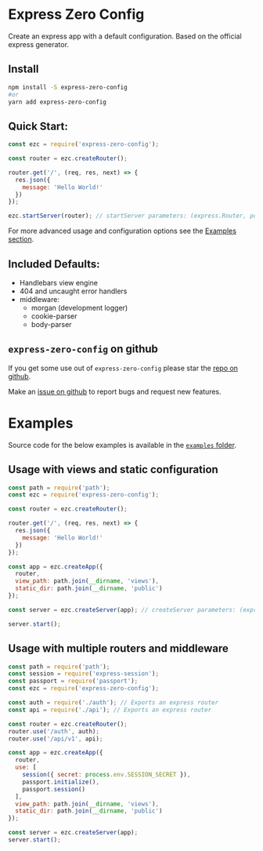# Express Zero Config

Create an express app with a default configuration. Based on the official express generator.

## Install

```sh
npm install -S express-zero-config
#or
yarn add express-zero-config
```

## Quick Start:

```js
const ezc = require('express-zero-config');

const router = ezc.createRouter();

router.get('/', (req, res, next) => {
  res.json({
    message: 'Hello World!'
  })
});

ezc.startServer(router); // startServer parameters: (express.Router, port_number)
```

For more advanced usage and configuration options see the [Examples section](https://github.com/w3cj/express-zero-config#examples).

## Included Defaults:
* Handlebars view engine
* 404 and uncaught error handlers
* middleware:
  * morgan (development logger)
  * cookie-parser
  * body-parser

## `express-zero-config` on github

If you get some use out of `express-zero-config` please star the [repo on github](https://github.com/w3cj/express-zero-config).

Make an [issue on github](https://github.com/w3cj/express-zero-config/issues) to report bugs and request new features.

# Examples

Source code for the below examples is available in the [`examples` folder](https://github.com/w3cj/express-zero-config/tree/master/examples).

## Usage with views and static configuration

```js
const path = require('path');
const ezc = require('express-zero-config');

const router = ezc.createRouter();

router.get('/', (req, res, next) => {
  res.json({
    message: 'Hello World!'
  })
});

const app = ezc.createApp({
  router,
  view_path: path.join(__dirname, 'views'),
  static_dir: path.join(__dirname, 'public')
});

const server = ezc.createServer(app); // createServer parameters: (express app, port_number)

server.start();
```

## Usage with multiple routers and middleware

```js
const path = require('path');
const session = require('express-session');
const passport = require('passport');
const ezc = require('express-zero-config');

const auth = require('./auth'); // Exports an express router
const api = require('./api'); // Exports an express router

const router = ezc.createRouter();
router.use('/auth', auth);
router.use('/api/v1', api);

const app = ezc.createApp({
  router,
  use: [
    session({ secret: process.env.SESSION_SECRET }),
    passport.initialize(),
    passport.session()
  ],
  view_path: path.join(__dirname, 'views'),
  static_dir: path.join(__dirname, 'public')
});

const server = ezc.createServer(app);
server.start();
```
